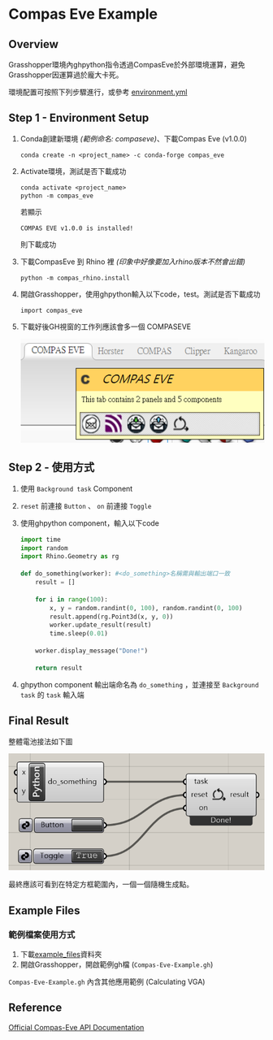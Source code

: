 # Compas Eve Example

## Overview

Grasshopper環境內ghpython指令透過CompasEve於外部環境運算，避免Grasshopper因運算過於龐大卡死。

環境配置可按照下列步驟進行，或參考 [environment.yml](example_files/environment.yml)

## Step 1 - Environment Setup

1. Conda創建新環境 *(範例命名: compaseve)*、下載Compas Eve (v1.0.0)
    ```
    conda create -n <project_name> -c conda-forge compas_eve
    ```
2. Activate環境，測試是否下載成功
    ```
    conda activate <project_name>
    python -m compas_eve
    ```
    若顯示
    ```
    COMPAS EVE v1.0.0 is installed!
    ```
    則下載成功

3. 下載CompasEve 到 Rhino 裡 *(印象中好像要加入rhino版本不然會出錯)*
    ```
    python -m compas_rhino.install 
    ```

4. 開啟Grasshopper，使用ghpython輸入以下code，test。測試是否下載成功
    ```
    import compas_eve
    ```
5. 下載好後GH視窗的工作列應該會多一個 COMPASEVE

    ![CompasEve工作列](image/CompasEveToolbar.png)

## Step 2 - 使用方式

1. 使用 ` Background task ` Component

2. ` reset ` 前連接 ` Button ` 、 ` on ` 前連接 ` Toggle `

3. 使用ghpython component，輸入以下code
    ```python
    import time
    import random
    import Rhino.Geometry as rg

    def do_something(worker): #<do_something>名稱需與輸出端口一致
        result = []

        for i in range(100):
            x, y = random.randint(0, 100), random.randint(0, 100)
            result.append(rg.Point3d(x, y, 0))
            worker.update_result(result)
            time.sleep(0.01)

        worker.display_message("Done!")

        return result

    ```
4. ghpython component 輸出端命名為 ` do_something ` ，並連接至 ` Background task ` 的 ` task ` 輸入端

## Final Result

整體電池接法如下圖

![CompasEveWorkFlow](image/CompasEveWorkFlow.png)

最終應該可看到在特定方框範圍內，一個一個隨機生成點。

## Example Files

### 範例檔案使用方式

1. 下載[example_files](example_files)資料夾
2. 開啟Grasshopper，開啟範例gh檔 (` Compas-Eve-Example.gh `)

 ` Compas-Eve-Example.gh ` 內含其他應用範例 (Calculating VGA)

## Reference 

[Official Compas-Eve API Documentation](https://compas.dev/compas_eve/latest/installation.html)
